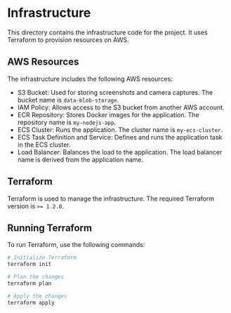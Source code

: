 # Infrastructure

This directory contains the infrastructure code for the project. It uses Terraform to provision resources on AWS.

## AWS Resources

The infrastructure includes the following AWS resources:

- S3 Bucket: Used for storing screenshots and camera captures. The bucket name is `data-blob-storage`.
- IAM Policy: Allows access to the S3 bucket from another AWS account.
- ECR Repository: Stores Docker images for the application. The repository name is `my-nodejs-app`.
- ECS Cluster: Runs the application. The cluster name is `my-ecs-cluster`.
- ECS Task Definition and Service: Defines and runs the application task in the ECS cluster.
- Load Balancer: Balances the load to the application. The load balancer name is derived from the application name.

## Terraform

Terraform is used to manage the infrastructure. The required Terraform version is `>= 1.2.0`.

## Running Terraform

To run Terraform, use the following commands:

```bash
# Initialize Terraform
terraform init

# Plan the changes
terraform plan

# Apply the changes
terraform apply
```
